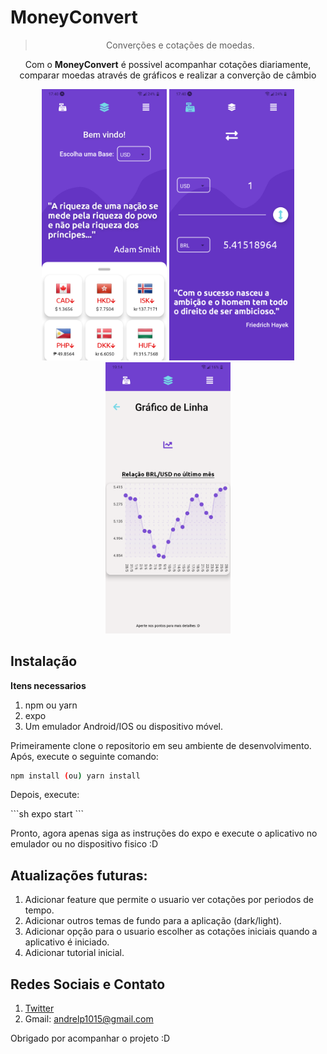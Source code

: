 ﻿<h1> MoneyConvert </h1>

> <p align="center"> Converções e cotações de moedas.</p> 


<p align="center">
    Com o <b>MoneyConvert</b> é possivel acompanhar cotações diariamente,<br>comparar moedas através de gráficos e realizar a converção de câmbio
</p>

<p align="center">
  <img src="./assets/readmeScreenshot1.png" alt="Sublime's custom image" width="200"/>  
  <img src="./assets/readmeScreenshot2.png" alt="Sublime's custom image" width="200"/>  
  <img src="./assets/readmeScreenshot3.png" alt="Sublime's custom image" width="200"/>
</p>

## Instalação

<strong>Itens necessarios</strong>

1. npm ou yarn
2. expo
3. Um emulador Android/IOS ou dispositivo móvel.

<p>
Primeiramente clone o repositorio em seu ambiente de desenvolvimento. Após, execute o seguinte comando:
</p> 

```sh
npm install (ou) yarn install
```

<p>Depois, execute:</p>
```sh
expo start
```
<p>
Pronto, agora apenas siga as instruções do expo e execute o aplicativo no emulador ou no dispositivo fisico :D
</p>

## Atualizações futuras:
1. Adicionar feature que permite o usuario ver cotações por periodos de tempo.
2. Adicionar outros temas de fundo para a aplicação (dark/light).
3. Adicionar opção para o usuario escolher as cotações iniciais quando a aplicativo é iniciado.
4. Adicionar tutorial inicial.



## Redes Sociais e Contato
1. [Twitter](https://twitter.com/andr3zinh000)
2. Gmail: andrelp1015@gmail.com

Obrigado por acompanhar o projeto :D


